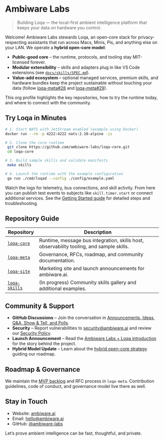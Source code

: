 # Ambiware Labs

> Building Loqa — the local-first ambient intelligence platform that keeps your data on hardware you control.

Welcome! Ambiware Labs stewards Loqa, an open-core stack for privacy-respecting assistants that run across Macs, Minis, Pis, and anything else on your LAN. We operate a **hybrid open-core model**:

- **Public-good core** – the runtime, protocols, and tooling stay MIT-licensed forever.
- **Modular extensibility** – skills and adapters plug in like VS Code extensions (see [`docs/skills/SPEC.md`](https://github.com/ambiware-labs/loqa-core/blob/main/docs/skills/SPEC.md)).
- **Value-add ecosystem** – optional managed services, premium skills, and hardware bundles keep the project sustainable without touching your data (follow [loqa-meta#28](https://github.com/ambiware-labs/loqa-meta/issues/28) and [loqa-meta#29](https://github.com/ambiware-labs/loqa-meta/issues/29)).

This org profile highlights the key repositories, how to try the runtime today, and where to connect with the community.

## Try Loqa in Minutes

```bash
# 1. Start NATS with JetStream enabled (example using Docker)
docker run --rm -p 4222:4222 nats:2.10-alpine -js

# 2. Clone the core runtime
 git clone https://github.com/ambiware-labs/loqa-core.git
 cd loqa-core

# 3. Build sample skills and validate manifests
 make skills

# 4. Launch the runtime with the example configuration
 go run ./cmd/loqad --config ./config/example.yaml
```

Watch the logs for telemetry, bus connections, and skill activity. From here you can publish test events to subjects like `skill.timer.start` or connect additional services. See the [Getting Started guide](https://github.com/ambiware-labs/loqa-core/blob/main/docs/GETTING_STARTED.md) for detailed steps and troubleshooting.

## Repository Guide

| Repository | Description |
| --- | --- |
| [`loqa-core`](https://github.com/ambiware-labs/loqa-core) | Runtime, message bus integration, skills host, observability tooling, and sample skills. |
| [`loqa-meta`](https://github.com/ambiware-labs/loqa-meta) | Governance, RFCs, roadmap, and community documentation. |
| [`loqa-site`](https://github.com/ambiware-labs/loqa-site) | Marketing site and launch announcements for ambiware.ai. |
| [`loqa-skills`](https://github.com/ambiware-labs/loqa-skills) | (In progress) Community skills gallery and additional examples. |

## Community & Support

- **GitHub Discussions** – Join the conversation in [Announcements, Ideas, Q&A, Show & Tell, and Polls](https://github.com/ambiware-labs/loqa-core/discussions).
- **Security** – Report vulnerabilities to [security@ambiware.ai](mailto:security@ambiware.ai) and review our [Security Policy](https://github.com/ambiware-labs/loqa-meta/blob/main/SECURITY.md).
- **Launch Announcement** – Read the [Ambiware Labs + Loqa introduction](https://ambiware.ai/blog/2025-09-25-ambiware-labs-loqa.html) for the story behind the project.
- **Hybrid Model Update** – Learn about the [hybrid open-core strategy](https://ambiware.ai/blog/2025-09-28-loqa-hybrid-open-core-model.html) guiding our roadmap.

## Roadmap & Governance

We maintain the [MVP backlog](https://github.com/ambiware-labs/loqa-meta/blob/main/roadmap/MVP_BACKLOG.md) and RFC process in `loqa-meta`. Contribution guidelines, code of conduct, and governance model live there as well.

## Stay in Touch

- Website: [ambiware.ai](https://ambiware.ai)
- Email: [hello@ambiware.ai](mailto:hello@ambiware.ai)
- GitHub: [@ambiware-labs](https://github.com/ambiware-labs)

Let’s prove ambient intelligence can be fast, thoughtful, and private.
